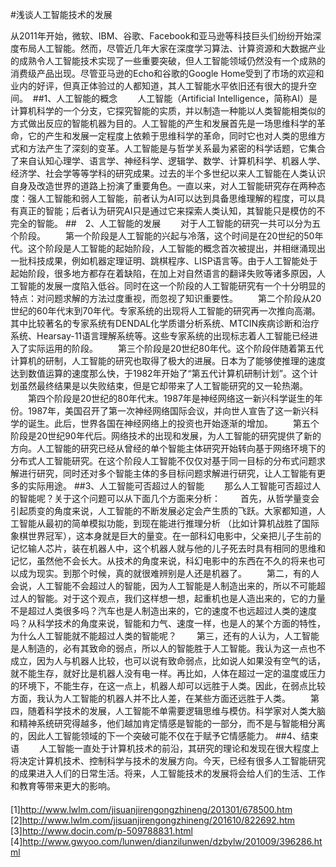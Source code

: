 ﻿#浅谈人工智能技术的发展


从2011年开始，微软、IBM、谷歌、Facebook和亚马逊等科技巨头们纷纷开始深度布局人工智能。然而，尽管近几年大家在深度学习算法、计算资源和大数据产业的成熟令人工智能技术实现了一些重要突破，但人工智能领域仍然没有一个成熟的消费级产品出现。尽管亚马逊的Echo和谷歌的Google Home受到了市场的欢迎和业内的好评，但真正体验过的人都知道，其人工智能水平依旧还有很大的提升空间。 
##1、人工智能的概念
　　人工智能（Artificial Intelligence，简称AI）是计算机科学的一个分支，它探究智能的实质，并以制造一种能以人类智能相类似的方式做出反应的智能机器为目的。人工智能的产生和发展首先是一场思维科学的革命，它的产生和发展一定程度上依赖于思维科学的革命，同时它也对人类的思维方式和方法产生了深刻的变革。人工智能是与哲学关系最为紧密的科学话题，它集合了来自认知心理学、语言学、神经科学、逻辑学、数学、计算机科学、机器人学、经济学、社会学等等学科的研究成果。过去的半个多世纪以来人工智能在人类认识自身及改造世界的道路上扮演了重要角色。一直以来，对人工智能研究存在两种态度：强人工智能和弱人工智能，前者认为AI可以达到具备思维理解的程度，可以具有真正的智能；后者认为研究AI只是通过它来探索人类认知，其智能只是模仿的不完全的智能。
##　2、人工智能的发展
　　对于人工智能的研究一共可以分为五个阶段。
　　第一个阶段是人工智能的兴起与冷落，这个时间是在20世纪的50年代。这个阶段是人工智能的起始阶段，人工智能的概念首次被提出，并相继涌现出一批科技成果，例如机器定理证明、跳棋程序、LISP语言等。由于人工智能处于起始阶段，很多地方都存在着缺陷，在加上对自然语言的翻译失败等诸多原因，人工智能的发展一度陷入低谷。同时在这一个阶段的人工智能研究有一个十分明显的特点：对问题求解的方法过度重视，而忽视了知识重要性。
　　第二个阶段从20世纪的60年代末到70年代。专家系统的出现将人工智能的研究再一次推向高潮。其中比较著名的专家系统有DENDAL化学质谱分析系统、MTCIN疾病诊断和治疗系统、Hearsay-11语言理解系统等。这些专家系统的出现标志着人工智能已经进入了实际运用的阶段。
　　第三个阶段是20世纪80年代。这个阶段伴随着第五代计算机的研制，人工智能的研究也取得了极大的进展。日本为了能够使推理的速度达到数值运算的速度那么快，于1982年开始了“第五代计算机研制计划”。这个计划虽然最终结果是以失败结束，但是它却带来了人工智能研究的又一轮热潮。
　　第四个阶段是20世纪的80年代末。1987年是神经网络这一新兴科学诞生的年份。1987年，美国召开了第一次神经网络国际会议，并向世人宣告了这一新兴科学的诞生。此后，世界各国在神经网络上的投资也开始逐渐的增加。
　　第五个阶段是20世纪90年代后。网络技术的出现和发展，为人工智能的研究提供了新的方向。人工智能的研究已经从曾经的单个智能主体研究开始转向基于网络环境下的分布式人工智能研究。在这个阶段人工智能不仅仅对基于同一目标的分布式问题求解进行研究，同时还对多个智能主体的多目标问题求解进行研究，让人工智能有更多的实际用途。
##3、人工智能可否超过人的智能
　　那么人工智能可否超过人的智能呢？关于这个问题可以从下面几个方面来分析：
　　首先，从哲学量变会引起质变的角度来说，人工智能的不断发展必定会产生质的飞跃。大家都知道，人工智能从最初的简单模拟功能，到现在能进行推理分析 （比如计算机战胜了国际象棋世界冠军），这本身就是巨大的量变。在一部科幻电影中，父亲把儿子生前的记忆输人芯片，装在机器人中，这个机器人就与他的儿子死去时具有相同的思维和记忆，虽然他不会长大。从技术的角度来说，科幻电影中的东西在不久的将来也可以成为现实。到那个时候，真的就很难辨别是人还是机器了。
　　第二，有的人会说，人工智能不会超过人的智能，因为人工智能是人制造出来的，所以不可能超过人的智能。对于这个观点，我们这样想一想，起重机也是人造出来的，它的力量不是超过人类很多吗？汽车也是人制造出来的，它的速度不也远超过人类的速度吗？从科学技术的角度来说，智能和力气、速度一样，也是人的某个方面的特性，为什么人工智能就不能超过人类的智能呢？
　　第三，还有的人认为，人工智能是人制造的，必有其致命的弱点，所以人的智能胜于人工智能。我认为这一点也不成立，因为人与机器人比较，也可以说有致命弱点，比如说人如果没有空气的话，就不能生存，就好比是机器人没有电一样。再比如，人体在超过一定的温度或压力的环境下，不能生存，在这一点上，机器人却可以远胜于人类。因此，在弱点比较方面，我认为人工智能的机器人并不比人差，在某些方面还远胜于人类。
　　第四，随着科学技术的发展，人工智能不单需要逻辑思维与模仿。科学家对人类大脑和精神系统研究得越多，他们越加肯定情感是智能的一部分，而不是与智能相分离的，因此人工智能领域的下一个突破可能不仅在于赋予它情感能力。
##4、结束语
　　人工智能一直处于计算机技术的前沿，其研究的理论和发现在很大程度上将决定计算机技术、控制科学与技术的发展方向。今天，已经有很多人工智能研究的成果进入人们的日常生活。将来，人工智能技术的发展将会给人们的生活、工作和教育等带来更大的影响。
　　
　　
[1]http://www.lwlm.com/jisuanjirengongzhineng/201301/678500.htm
[2]http://www.lwlm.com/jisuanjirengongzhineng/201610/822692.htm
[3]http://www.docin.com/p-509788831.html
[4]http://www.gwyoo.com/lunwen/dianzilunwen/dzbylw/201009/396286.html